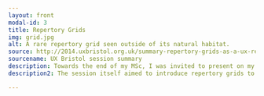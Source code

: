 ```yaml
---
layout: front
modal-id: 3
title: Repertory Grids
img: grid.jpg
alt: A rare repertory grid seen outside of its natural habitat.
source: http://2014.uxbristol.org.uk/summary-repertory-grids-as-a-ux-research-tool/
sourcename: UX Bristol session summary
description: Towards the end of my MSc, I was invited to present on my work on Repertory Grids alongside my tutor, <a href="https://twitter.com/paulusm" target="_blank">Paul Matthews</a>. My research focused on the use of repertory grids as  tool for structuring user research conversations and findings in a way that's enjoyable and easy for subjects to get into. The system can also be extremely flexible but does take skill and practice on the part of the researcher in order to succeed.
description2: The session itself aimed to introduce repertory grids to attendees and provide an example for how they can be used in breaking down and evaluating website and app heuristics. We also briefly covered tools for visualising and analysing grid data, to provide a smoother workflow for integrating the grids into standard user research.

---
```

